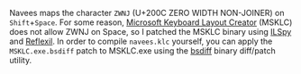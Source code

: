 Navees maps the character `ZWNJ` (U+200C ZERO WIDTH NON-JOINER) on `Shift`+`Space`. For some reason, [Microsoft Keyboard Layout Creator](https://www.microsoft.com/en-us/download/details.aspx?id=22339) (MSKLC) does not allow ZWNJ on Space, so I patched the MSKLC binary using [ILSpy](https://github.com/icsharpcode/ILSpy) and [Reflexil](https://github.com/sailro/reflexil). In order to compile `navees.klc` yourself, you can apply the `MSKLC.exe.bsdiff` patch to MSKLC.exe using the [bsdiff](http://www.daemonology.net/bsdiff/) binary diff/patch utility.

